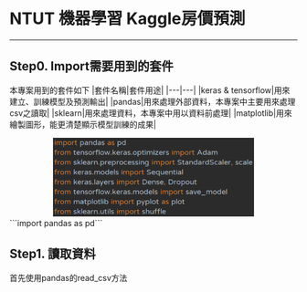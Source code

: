 # NTUT 機器學習 Kaggle房價預測
---
## Step0. Import需要用到的套件
本專案用到的套件如下
|套件名稱|套件用途|
|---|---|
|keras & tensorflow|用來建立、訓練模型及預測輸出|
|pandas|用來處理外部資料，本專案中主要用來處理csv之讀取|
|sklearn|用來處理資料，本專案中用以資料前處理|
|matplotlib|用來繪製圖形，能更清楚顯示模型訓練的成果|
<div align='center'>
<img src='imgs/import.png' width=70%>
</div>
```import pandas as pd```

## Step1. 讀取資料
首先使用pandas的read_csv方法
